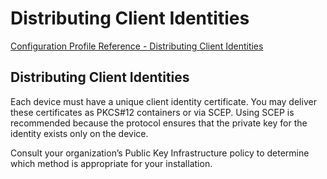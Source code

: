 # Distributing Client Identities

 [Configuration Profile Reference - Distributing Client Identities](https://developer.apple.com/library/content/documentation/Miscellaneous/Reference/MobileDeviceManagementProtocolRef/6-MDM_Best_Practices/MDM_Best_Practices.html#//apple_ref/doc/uid/TP40017387-CH5-SW16)  
  

## Distributing Client Identities
  

Each device must have a unique client identity certificate. You may deliver these certificates as PKCS#12 containers or via SCEP. Using SCEP is recommended because the protocol ensures that the private key for the identity exists only on the device.  

Consult your organization’s Public Key Infrastructure policy to determine which method is appropriate for your installation.